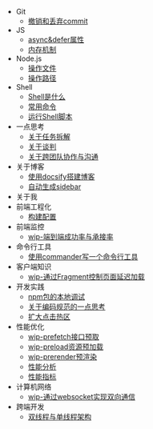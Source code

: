 - Git
  - [撤销和丢弃commit](/docs/Git/撤销和丢弃commit.md)
- JS
  - [async&defer属性](/docs/JS/async&defer属性.md)
  - [内存机制](/docs/JS/内存机制.md)
- Node.js
  - [操作文件](/docs/Node.js/操作文件.md)
  - [操作路径](/docs/Node.js/操作路径.md)
- Shell
  - [Shell是什么](/docs/Shell/Shell是什么.md)
  - [常用命令](/docs/Shell/常用命令.md)
  - [运行Shell脚本](/docs/Shell/运行Shell脚本.md)
- 一点思考
  - [关于任务拆解](/docs/一点思考/关于任务拆解.md)
  - [关于谈判](/docs/一点思考/关于谈判.md)
  - [关于跨团队协作与沟通](/docs/一点思考/关于跨团队协作与沟通.md)
- 关于博客
  - [使用docsify搭建博客](/docs/关于博客/使用docsify搭建博客.md)
  - [自动生成sidebar](/docs/关于博客/自动生成sidebar.md)
- 关于我
- 前端工程化
  - [构建配置](/docs/前端工程化/构建配置.md)
- 前端监控
  - [wip-端到端成功率与承接率](/docs/前端监控/wip-端到端成功率与承接率.md)
- 命令行工具
  - [使用commander写一个命令行工具](/docs/命令行工具/使用commander写一个命令行工具.md)
- 客户端知识
  - [wip-通过Fragment控制页面延迟加载](/docs/客户端知识/wip-通过Fragment控制页面延迟加载.md)
- 开发实践
  - [npm包的本地调试](/docs/开发实践/npm包的本地调试.md)
  - [关于编码规范的一点思考](/docs/开发实践/关于编码规范的一点思考.md)
  - [扩大点击热区](/docs/开发实践/扩大点击热区.md)
- 性能优化
  - [wip-prefetch接口预取](/docs/性能优化/wip-prefetch接口预取.md)
  - [wip-preload资源预加载](/docs/性能优化/wip-preload资源预加载.md)
  - [wip-prerender预渲染](/docs/性能优化/wip-prerender预渲染.md)
  - [性能分析](/docs/性能优化/性能分析.md)
  - [性能指标](/docs/性能优化/性能指标.md)
- 计算机网络
  - [wip-通过websocket实现双向通信](/docs/计算机网络/wip-通过websocket实现双向通信.md)
- 跨端开发
  - [双线程与单线程架构](/docs/跨端开发/双线程与单线程架构.md)